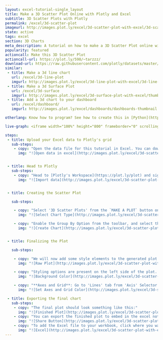 ```yaml
---
layout: excel-tutorial-single_layout
title: Make a 3D Scatter Plot Online with Plotly and Excel
subtitle: 3D Scatter Plots with Plotly
permalink: /excel/3d-scatter-plot
imageurl: http://images.plot.ly/excel/3d-scatter-plot-with-excel/3d-scatter-thumb.png
state: active
tags: excel
section: 3D Charts
meta_description: A tutorial on how to make a 3D Scatter Plot online with Excel.
popularity: featured
actioncall: Make this 3D Scatter Plot
actioncall-url: https://plot.ly/598/~tarzzz/
download-url: https://raw.githubusercontent.com/plotly/datasets/master/iris.csv.zip
similar:
 - title: Make a 3d line chart
   url: /excel/3d-line-plot
   imgurl: http://images.plot.ly/excel/3d-line-plot-with-excel/3d-line-plot-with-excel-thumb.png
 - title: Make a 3d Surface Plot
   url: /excel/3d-surface
   imgurl: http://images.plot.ly/excel/3d-surface-plot-with-excel/thumb-3d-surface-plot-with-excel.png
 - title: Add a 3d chart to your dashboard
   url: /excel/dashboard/
   imgurl: http://images.plot.ly/excel/dashboards/dashboards-thumbnail.png

otherlang: Know how to program? See how to create this in [Python](https://plot.ly/python/3d-scatter-plots/) or [R](https://plot.ly/r/3d-scatter-plots/).

live-graph: <iframe width="100%" height="800" frameborder="0" scrolling="no" src="https://plot.ly/~tarzzz/609.embed"></iframe>

steps:
 - title: Upload your Excel data to Plotly's grid
   sub-steps:
    - copy: "Open the data file for this tutorial in Excel. You can download the file here in [CSV format](https://raw.githubusercontent.com/plotly/datasets/master/iris.csv)"
      img: "![Open data in excel](http://images.plot.ly/excel/3d-scatter-plot-with-excel/open-data-in-excel.png)"


 - title: Head to Plotly
   sub-steps:
    - copy: "Head to [Plotly's Workspace](https://plot.ly/plot) and sign into your free Plotly account. Go to 'Import', click 'Upload a file', then choose your Excel file to upload. Your Excel file will now open in Plotly's grid. For more about Plotly's grid, see [this tutorial](/add-data-to-the-plotly-grid/)"
      img: "![Import data](http://images.plot.ly/excel/3d-scatter-plot-with-excel/import-data-3d-scatter-plot.png)"


 - title: Creating the Scatter Plot

   sub-steps:

    - copy: "Select '3D Scatter Plots' from the `MAKE A PLOT` button on menu bar."
      img: "![Select Chart Type](http://images.plot.ly/excel/3d-scatter-plot-with-excel/select-scatter-plot-from-menu.png)"

    - copy: "Enable the Group By Option from the toolbar, and select the headers as shown in the figure. Finally click on Plot Button to generate the plot"
      img: "![Create Chart](http://images.plot.ly/excel/3d-scatter-plot-with-excel/create-chart.png)"


 - title: Finalizing the Plot

   sub-steps:

    - copy: "We will now add some style elements to the generated plot."
      img: "![Raw Plot](http://images.plot.ly/excel/3d-scatter-plot-with-excel/raw-scatter-plot.png)"

    - copy: "Styling options are present on the left side of the plot. To set the **background color**, (1) Click on the 'Axis' selector on the options menu on the left side of the plot, (2) Click on the 'Lines' tab from the pop-up, (3) Set 'Background' to 'On', and (4) Select background color from the color pallete."
      img: "![Background Color](http://images.plot.ly/excel/3d-scatter-plot-with-excel/set-background.png)"

    - copy: "**Axes and Grid**: Go to 'Lines' tab from 'Axis' Selector. (1) Set Grid Lines to 'On' and select white color from pop-up, (2) Set Zero Lines to 'On' and select white color from pop-up"
      img: "![Set Axes and Grid Color](http://images.plot.ly/excel/3d-scatter-plot-with-excel/set-axis-color.png)"

 - title: Exporting the final chart
   sub-steps:
    - copy: "The final plot should look something like this:"
      img: "![Finished Plot](http://images.plot.ly/excel/3d-scatter-plot-with-excel/scatter-plot-with-excel-final.png)"
    - copy: "You can export the finished plot to embed in the excel notebook. We also recommend adding the Plotly link to the excel for easy access to the interactive version. To get the link to the chart, click on the 'Share' button. To export the chart, as an image, click on 'EXPORT' button on the toolbar."
      img: "![Share Button](http://images.plot.ly/excel/3d-scatter-plot-with-excel/export-3d-scatter-chart.png)"
    - copy: "To add the Excel file to your workbook, click where you want to insert the picture inside Excel. On the INSERT tab inside Excel, click PICTURE. Locate the Plotly graph image that you downloaded and then double-click it:"
      img: "![Excel](http://images.plot.ly/excel/3d-scatter-plot-with-excel/excel-3d-scatter-plot.png)"
---
```

